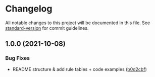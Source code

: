# Changelog

All notable changes to this project will be documented in this file. See [standard-version](https://github.com/conventional-changelog/standard-version) for commit guidelines.

## 1.0.0 (2021-10-08)


### Bug Fixes

* README structure & add rule tables + code examples ([b0d2cbf](https://github.com/KBeDevel/logical-gates-ts/commit/b0d2cbfad8c8951b8aea28180e41046bc97392a6))
